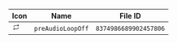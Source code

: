 | Icon | Name | File ID |
| ---  | ---  | ---     |
| ![](preAudioLoopOff.png) | `preAudioLoopOff` | `8374986689902457806` |
